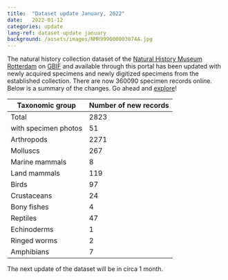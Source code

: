 ```yaml
---
title:  "Dataset update January, 2022"
date:   2022-01-12
categories: update
lang-ref: dataset update january
background: /assets/images/NMR999000003074A.jpg
---
```


The natural history collection dataset of the [Natural History Museum Rotterdam](https://www.hetnatuurhistorisch.nl/en) on [GBIF](https://www.gbif.org/) and available through this portal has been updated with newly acquired specimens and newly digitized specimens from the established collection. There are now 360090 specimen records online. Below is a summary of the changes. Go ahead and [explore](https://hp-nhm-rotterdam.gbif-staging.org/data)!

Taxonomic group | Number of new records
---------- | ---------- 
Total | 2823
with specimen photos | 51
Arthropods | 2271
Molluscs | 267
Marine mammals | 8
Land mammals | 119
Birds | 97
Crustaceans | 24
Bony fishes | 4
Reptiles | 47
Echinoderms | 1
Ringed worms | 2
Amphibians | 7

The next update of the dataset will be in circa 1 month.
